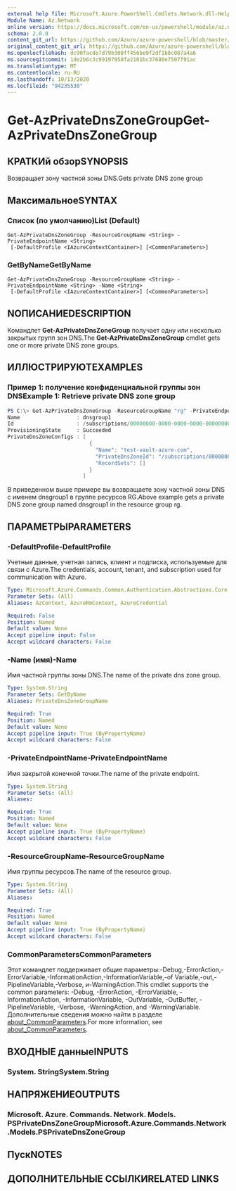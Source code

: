 ```yaml
---
external help file: Microsoft.Azure.PowerShell.Cmdlets.Network.dll-Help.xml
Module Name: Az.Network
online version: https://docs.microsoft.com/en-us/powershell/module/az.network/get-azprivatednszonegroup
schema: 2.0.0
content_git_url: https://github.com/Azure/azure-powershell/blob/master/src/Network/Network/help/Get-AzPrivateDnsZoneGroup.md
original_content_git_url: https://github.com/Azure/azure-powershell/blob/master/src/Network/Network/help/Get-AzPrivateDnsZoneGroup.md
ms.openlocfilehash: dc90facde7d79b308ff456be9f2df1b8c087a4a6
ms.sourcegitcommit: 1de2b6c3c99197958fa2101bc37680e7507f91ac
ms.translationtype: MT
ms.contentlocale: ru-RU
ms.lasthandoff: 10/13/2020
ms.locfileid: "94235530"
---
```

# <span data-ttu-id="c60e2-101">Get-AzPrivateDnsZoneGroup</span><span class="sxs-lookup"><span data-stu-id="c60e2-101">Get-AzPrivateDnsZoneGroup</span></span>

## <span data-ttu-id="c60e2-102">КРАТКИй обзор</span><span class="sxs-lookup"><span data-stu-id="c60e2-102">SYNOPSIS</span></span>
<span data-ttu-id="c60e2-103">Возвращает зону частной зоны DNS.</span><span class="sxs-lookup"><span data-stu-id="c60e2-103">Gets private DNS zone group</span></span>

## <span data-ttu-id="c60e2-104">Максимальное</span><span class="sxs-lookup"><span data-stu-id="c60e2-104">SYNTAX</span></span>

### <span data-ttu-id="c60e2-105">Список (по умолчанию)</span><span class="sxs-lookup"><span data-stu-id="c60e2-105">List (Default)</span></span>
```
Get-AzPrivateDnsZoneGroup -ResourceGroupName <String> -PrivateEndpointName <String>
 [-DefaultProfile <IAzureContextContainer>] [<CommonParameters>]
```

### <span data-ttu-id="c60e2-106">GetByName</span><span class="sxs-lookup"><span data-stu-id="c60e2-106">GetByName</span></span>
```
Get-AzPrivateDnsZoneGroup -ResourceGroupName <String> -PrivateEndpointName <String> -Name <String>
 [-DefaultProfile <IAzureContextContainer>] [<CommonParameters>]
```

## <span data-ttu-id="c60e2-107">NОПИСАНИЕ</span><span class="sxs-lookup"><span data-stu-id="c60e2-107">DESCRIPTION</span></span>
<span data-ttu-id="c60e2-108">Командлет **Get-AzPrivateDnsZoneGroup** получает одну или несколько закрытых групп зон DNS.</span><span class="sxs-lookup"><span data-stu-id="c60e2-108">The **Get-AzPrivateDnsZoneGroup** cmdlet gets one or more private DNS zone groups.</span></span>

## <span data-ttu-id="c60e2-109">ИЛЛЮСТРИРУЮТ</span><span class="sxs-lookup"><span data-stu-id="c60e2-109">EXAMPLES</span></span>

### <span data-ttu-id="c60e2-110">Пример 1: получение конфиденциальной группы зон DNS</span><span class="sxs-lookup"><span data-stu-id="c60e2-110">Example 1: Retrieve private DNS zone group</span></span>
```powershell
PS C:\> Get-AzPrivateDnsZoneGroup -ResourceGroupName "rg" -PrivateEndpointName "test-pr-endpoint" -name "dnsgroup1"
Name                  : dnsgroup1
Id                    : /subscriptions/00000000-0000-0000-0000-000000000000/resourceGroups/rg/providers/Microsoft.Network/privateEndpoints/test-pr-endpoint/privateDnsZoneGroups/dnsgroup1
ProvisioningState     : Succeeded
PrivateDnsZoneConfigs : [
                          {
                            "Name": "test-vault-azure-com",
                            "PrivateDnsZoneId": "/subscriptions/00000000-0000-0000-0000-000000000000/resourceGroups/rg/providers/Microsoft.Network/privateDnsZones/test.vault.azure.com",
                            "RecordSets": []
                          }
                        ]
```

<span data-ttu-id="c60e2-111">В приведенном выше примере вы возвращаете зону частной зоны DNS с именем dnsgroup1 в группе ресурсов RG.</span><span class="sxs-lookup"><span data-stu-id="c60e2-111">Above example gets a private DNS zone group named dnsgroup1 in the resource group rg.</span></span>

## <span data-ttu-id="c60e2-112">ПАРАМЕТРЫ</span><span class="sxs-lookup"><span data-stu-id="c60e2-112">PARAMETERS</span></span>

### <span data-ttu-id="c60e2-113">-DefaultProfile</span><span class="sxs-lookup"><span data-stu-id="c60e2-113">-DefaultProfile</span></span>
<span data-ttu-id="c60e2-114">Учетные данные, учетная запись, клиент и подписка, используемые для связи с Azure.</span><span class="sxs-lookup"><span data-stu-id="c60e2-114">The credentials, account, tenant, and subscription used for communication with Azure.</span></span>

```yaml
Type: Microsoft.Azure.Commands.Common.Authentication.Abstractions.Core.IAzureContextContainer
Parameter Sets: (All)
Aliases: AzContext, AzureRmContext, AzureCredential

Required: False
Position: Named
Default value: None
Accept pipeline input: False
Accept wildcard characters: False
```

### <span data-ttu-id="c60e2-115">-Name (имя)</span><span class="sxs-lookup"><span data-stu-id="c60e2-115">-Name</span></span>
<span data-ttu-id="c60e2-116">Имя частной группы зоны DNS.</span><span class="sxs-lookup"><span data-stu-id="c60e2-116">The name of the private dns zone group.</span></span>

```yaml
Type: System.String
Parameter Sets: GetByName
Aliases: PrivateDnsZoneGroupName

Required: True
Position: Named
Default value: None
Accept pipeline input: True (ByPropertyName)
Accept wildcard characters: False
```

### <span data-ttu-id="c60e2-117">-PrivateEndpointName</span><span class="sxs-lookup"><span data-stu-id="c60e2-117">-PrivateEndpointName</span></span>
<span data-ttu-id="c60e2-118">Имя закрытой конечной точки.</span><span class="sxs-lookup"><span data-stu-id="c60e2-118">The name of the private endpoint.</span></span>

```yaml
Type: System.String
Parameter Sets: (All)
Aliases:

Required: True
Position: Named
Default value: None
Accept pipeline input: True (ByPropertyName)
Accept wildcard characters: False
```

### <span data-ttu-id="c60e2-119">-ResourceGroupName</span><span class="sxs-lookup"><span data-stu-id="c60e2-119">-ResourceGroupName</span></span>
<span data-ttu-id="c60e2-120">Имя группы ресурсов.</span><span class="sxs-lookup"><span data-stu-id="c60e2-120">The name of the resource group.</span></span>

```yaml
Type: System.String
Parameter Sets: (All)
Aliases:

Required: True
Position: Named
Default value: None
Accept pipeline input: True (ByPropertyName)
Accept wildcard characters: False
```

### <span data-ttu-id="c60e2-121">CommonParameters</span><span class="sxs-lookup"><span data-stu-id="c60e2-121">CommonParameters</span></span>
<span data-ttu-id="c60e2-122">Этот командлет поддерживает общие параметры:-Debug,-ErrorAction,-ErrorVariable,-InformationAction,-InformationVariable,-of Variable,-out,-PipelineVariable,-Verbose, и-WarningAction.</span><span class="sxs-lookup"><span data-stu-id="c60e2-122">This cmdlet supports the common parameters: -Debug, -ErrorAction, -ErrorVariable, -InformationAction, -InformationVariable, -OutVariable, -OutBuffer, -PipelineVariable, -Verbose, -WarningAction, and -WarningVariable.</span></span> <span data-ttu-id="c60e2-123">Дополнительные сведения можно найти в разделе [about_CommonParameters](http://go.microsoft.com/fwlink/?LinkID=113216).</span><span class="sxs-lookup"><span data-stu-id="c60e2-123">For more information, see [about_CommonParameters](http://go.microsoft.com/fwlink/?LinkID=113216).</span></span>

## <span data-ttu-id="c60e2-124">ВХОДНЫЕ данные</span><span class="sxs-lookup"><span data-stu-id="c60e2-124">INPUTS</span></span>

### <span data-ttu-id="c60e2-125">System. String</span><span class="sxs-lookup"><span data-stu-id="c60e2-125">System.String</span></span>

## <span data-ttu-id="c60e2-126">НАПРЯЖЕНИЕ</span><span class="sxs-lookup"><span data-stu-id="c60e2-126">OUTPUTS</span></span>

### <span data-ttu-id="c60e2-127">Microsoft. Azure. Commands. Network. Models. PSPrivateDnsZoneGroup</span><span class="sxs-lookup"><span data-stu-id="c60e2-127">Microsoft.Azure.Commands.Network.Models.PSPrivateDnsZoneGroup</span></span>

## <span data-ttu-id="c60e2-128">Пуск</span><span class="sxs-lookup"><span data-stu-id="c60e2-128">NOTES</span></span>

## <span data-ttu-id="c60e2-129">ДОПОЛНИТЕЛЬНЫЕ ССЫЛКИ</span><span class="sxs-lookup"><span data-stu-id="c60e2-129">RELATED LINKS</span></span>
